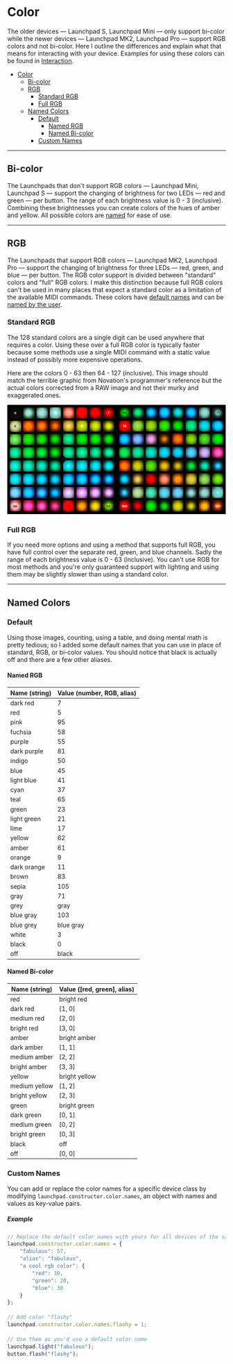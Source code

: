 # Color
The older devices — Launchpad S, Launchpad Mini — only support bi-color while the newer devices — Launchpad MK2, Launchpad Pro — support RGB colors and not bi-color. Here I outline the differences and explain what that means for interacting with your device. Examples for using these colors can be found in [Interaction](interaction.md).

<!-- TOC depthFrom:1 depthTo:4 withLinks:1 updateOnSave:1 orderedList:0 -->

- [Color](#color)
	- [Bi-color](#bi-color)
	- [RGB](#rgb)
		- [Standard RGB](#standard-rgb)
		- [Full RGB](#full-rgb)
	- [Named Colors](#named-colors)
		- [Default](#default)
			- [Named RGB](#named-rgb)
			- [Named Bi-color](#named-bi-color)
		- [Custom Names](#custom-names)

<!-- /TOC -->


---


## Bi-color
The Launchpads that don't support RGB colors — Launchpad Mini, Launchpad S — support the changing of brightness for two LEDs — red and green — per button. The range of each brightness value is 0 - 3 (inclusive). Combining these brightnesses you can create colors of the hues of amber and yellow. All possible colors are [named](#named-bi-color) for ease of use.


---


## RGB
The Launchpads that support RGB colors — Launchpad MK2, Launchpad Pro — support the changing of brightness for three LEDs — red, green, and blue — per button. The RGB color support is divided between "standard" colors and "full" RGB colors. I make this distinction because full RGB colors can't be used in many places that expect a standard color as a limitation of the available MIDI commands. These colors have [default names](#named-rgb) and can be [named by the user](#custom-names).

### Standard RGB
The 128 standard colors are a single digit can be used anywhere that requires a color. Using these over a full RGB color is typically faster because some methods use a single MIDI command with a static value instead of possibly more expensive operations.

Here are the colors 0 - 63 then 64 - 127 (inclusive). This image should match the terrible graphic from Novation's programmer's reference but the actual colors corrected from a RAW image and not their murky and exaggerated ones.

![Standard RGB Colors](https://github.com/rocketryjs/assets/raw/master/colors/rgb-colors.png)


### Full RGB
If you need more options and using a method that supports full RGB, you have full control over the separate red, green, and blue channels. Sadly the range of each brightness value is 0 - 63 (inclusive). You can't use RGB for most methods and you're only guaranteed support with lighting and using them may be slightly slower than using a standard color.

---


## Named Colors

### Default
Using those images, counting, using a table, and doing mental math is pretty tedious; so I added some default names that you can use in place of standard, RGB, or bi-color values. You should notice that black is actually off and there are a few other aliases.

#### Named RGB
| Name (string) | Value (number, RGB, alias) |
|---------------|----------------------------|
| dark red      | 7                          |
| red           | 5                          |
| pink          | 95                         |
| fuchsia       | 58                         |
| purple        | 55                         |
| dark purple   | 81                         |
| indigo        | 50                         |
| blue          | 45                         |
| light blue    | 41                         |
| cyan          | 37                         |
| teal          | 65                         |
| green         | 23                         |
| light green   | 21                         |
| lime          | 17                         |
| yellow        | 62                         |
| amber         | 61                         |
| orange        | 9                          |
| dark orange   | 11                         |
| brown         | 83                         |
| sepia         | 105                        |
| gray          | 71                         |
| grey          | gray                       |
| blue gray     | 103                        |
| blue grey     | blue gray                  |
| white         | 3                          |
| black         | 0                          |
| off           | black                      |

#### Named Bi-color
| Name (string) | Value ([red, green], alias) |
|---------------|-----------------------------|
| red           | bright red                  |
| dark red      | [1, 0]                      |
| medium red    | [2, 0]                      |
| bright red    | [3, 0]                      |
| amber         | bright amber                |
| dark amber    | [1, 1]                      |
| medium amber  | [2, 2]                      |
| bright amber  | [3, 3]                      |
| yellow        | bright yellow               |
| medium yellow | [1, 2]                      |
| bright yellow | [2, 3]                      |
| green         | bright green                |
| dark green    | [0, 1]                      |
| medium green  | [0, 2]                      |
| bright green  | [0, 3]                      |
| black         | off                         |
| off           | [0, 0]                      |

### Custom Names
You can add or replace the color names for a specific device class by modifying `launchpad.constructor.color.names`, an object with names and values as key-value pairs.
##### Example
```js
// Replace the default color names with yours for all devices of the same class
launchpad.constructor.color.names = {
	"fabulous": 57,
	"alias": "fabulous",
	"a cool rgb color": {
		"red": 10,
		"green": 20,
		"blue": 30
	}
};

// Add color "flashy"
launchpad.constructor.color.names.flashy = 1;

// Use them as you'd use a default color name
launchpad.light("fabulous");
button.flash("flashy");
```
